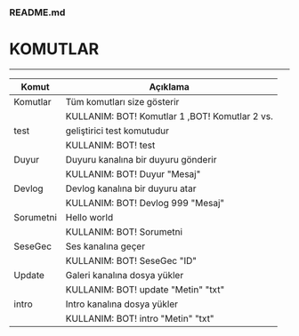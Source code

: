 ### README.md


# KOMUTLAR
------------

Komut  | Açıklama
------------- | -------------
Komutlar | Tüm komutları size gösterir 
|| KULLANIM: BOT! Komutlar 1 ,BOT! Komutlar 2 vs.
test  | geliştirici test komutudur 
|| KULLANIM: BOT! test
Duyur  | Duyuru kanalına bir duyuru gönderir 
|| KULLANIM: BOT! Duyur "Mesaj"
Devlog | Devlog kanalına bir duyuru atar
|| KULLANIM: BOT! Devlog 999 "Mesaj"
Sorumetni | Hello world
|| KULLANIM: BOT! Sorumetni
SeseGec | Ses kanalına geçer 
|| KULLANIM: BOT! SeseGec "ID"
Update | Galeri kanalına dosya yükler
|| KULLANIM: BOT! update "Metin" "txt"
intro | Intro kanalına dosya yükler
|| KULLANIM: BOT! intro "Metin" "txt"
